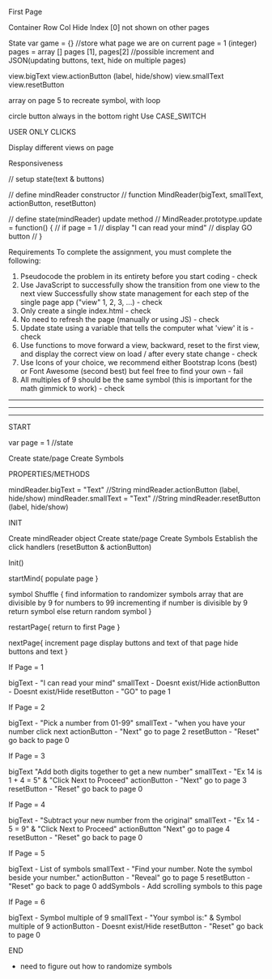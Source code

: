 First Page

Container Row Col
Hide Index [0] not shown on other pages

State
var game = {}
//store what page we are on
current page = 1 (integer)
pages = array []
pages [1], pages[2] //possible increment and JSON(updating buttons, text, hide on multiple pages)

view.bigText
view.actionButton (label, hide/show)
view.smallText
view.resetButton

array on page 5 to recreate symbol, with loop

circle button always in the bottom right
Use CASE_SWITCH

USER ONLY CLICKS

Display different views on page

Responsiveness 

// setup state(text & buttons)

// define mindReader constructor
// function MindReader(bigText, smallText, actionButton, resetButton)

// define state(mindReader) update method
// MindReader.prototype.update = function() {
// if page = 1
// display "I can read your mind" 
// display GO button
// } 

Requirements
To complete the assignment, you must complete the following:

1. Pseudocode the problem in its entirety before you start coding - check
2. Use JavaScript to successfully show the transition from one view to the next view
Successfully show state management for each step of the single page app ("view" 1, 2, 3, ...) - check
3. Only create a single index.html - check
4. No need to refresh the page (manually or using JS) - check
5. Update state using a variable that tells the computer what 'view' it is - check
6. Use functions to move forward a view, backward, reset to the first view, and display the correct view on load / after every state change - check
7. Use Icons of your choice, we recommend either Bootstrap Icons (best) or Font Awesome (second best) but feel free to find your own - fail
8. All multiples of 9 should be the same symbol (this is important for the math gimmick to work) - check

---

---

---

START

var page = 1 //state

Create state/page
Create Symbols

PROPERTIES/METHODS

mindReader.bigText = "Text" //String
mindReader.actionButton (label, hide/show)
mindReader.smallText = "Text" //String
mindReader.resetButton (label, hide/show)


INIT

Create mindReader object
Create state/page
Create Symbols
Establish the click handlers (resetButton & actionButton)

Init()

startMind{
    populate page
}

symbol Shuffle {
    find information to randomizer symbols array that are divisible by 9
    for numbers to 99 incrementing
    if number is divisible by 9 return symbol
    else return random symbol
}

restartPage{
    return to first Page
}

nextPage{
    increment page
    display buttons and text of that page 
    hide buttons and text
}


If Page = 1

bigText - "I can read your mind"
smallText - Doesnt exist/Hide
actionButton - Doesnt exist/Hide
resetButton - "GO" to page 1

If Page = 2

bigText - "Pick a number from 01-99"
smallText - "when you have your number click next
actionButton - "Next" go to page 2
resetButton - "Reset" go back to page 0

If Page = 3

bigText "Add both digits together to get a new number"
smallText - "Ex 14 is 1 + 4 = 5" & "Click Next to Proceed"
actionButton - "Next" go to page 3
resetButton - "Reset" go back to page 0

If Page = 4

bigText - "Subtract your new number from the original"
smallText - "Ex 14 - 5 = 9" & "Click Next to Proceed"
actionButton "Next" go to page 4
resetButton - "Reset" go back to page 0

If Page = 5

bigText - List of symbols
smallText - "Find your number.  Note the symbol beside your number."
actionButton - "Reveal" go to page 5
resetButton - "Reset" go back to page 0
addSymbols - Add scrolling symbols to this page

If Page = 6

bigText - Symbol multiple of 9
smallText - "Your symbol is:" & Symbol multiple of 9
actionButton - Doesnt exist/Hide
resetButton - "Reset" go back to page 0



END

- need to figure out how to randomize symbols

